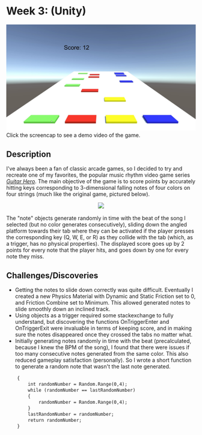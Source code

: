 # Week 3: (Unity)

[![ButtonHero Demo](https://github.com/mlk525/fast-fun/blob/main/week-3/BH%20Demo%20Screencap.jpg)](https://github.com/mlk525/fast-fun/blob/main/week-3/ButtonHero%20Trial.mp4)
Click the screencap to see a demo video of the game.

## Description
I've always been a fan of classic arcade games, so I decided to try and recreate one of my favorites, the popular music rhythm video game series [*Guitar Hero*](https://en.wikipedia.org/wiki/Guitar_Hero). The main objective of the game is to score points by accurately hitting keys corresponding to 3-dimensional falling notes of four colors on four strings (much like the original game, pictured below).

<p align="center">
  <img width="600" src="https://ip.trueachievements.com/remote/download.xbox.com/content/images/66acd000-77fe-1000-9115-d802415607f7/1033/screenlg13.jpg">
</p>

The "note" objects generate randomly in time with the beat of the song I selected (but no color generates consecutively), sliding down the angled platform towards their tab where they can be activated if the player presses the corresponding key (Q, W, E, or R) as they collide with the tab (which, as a trigger, has no physical properties). The displayed score goes up by 2 points for every note that the player hits, and goes down by one for every note they miss.

## Challenges/Discoveries
* Getting the notes to slide down correctly was quite difficult. Eventually I created a new Physics Material with Dynamic and Static Friction set to 0, and Friction Combine set to Minimum. This allowed generated notes to slide smoothly down an inclined track.
* Using objects as a trigger required some stackexchange to fully understand, but discovering the functions OnTriggerEnter and OnTriggerExit were invaluable in terms of keeping score, and in making sure the notes disappeared once they crossed the tabs no matter what.
* Initially generating notes randomly in time with the beat (precalculated, because I knew the BPM of the song), I found that there were issues if too many consecutive notes generated from the same color. This also reduced gameplay satisfaction (personally). So I wrote a short function to generate a random note that wasn't the last note generated.
```	int generateRandom() 
	{
		int randomNumber = Random.Range(0,4);
		while (randomNumber == lastRandomNumber) 
		{
			randomNumber = Random.Range(0,4);
		}
		lastRandomNumber = randomNumber;
		return randomNumber;
	}
  ```
